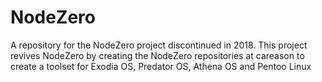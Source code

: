 # NodeZero
A repository for the NodeZero project discontinued in 2018. This project revives NodeZero by creating the NodeZero repositories at careason to create a toolset for Exodia OS, Predator OS, Athena OS and Pentoo Linux
